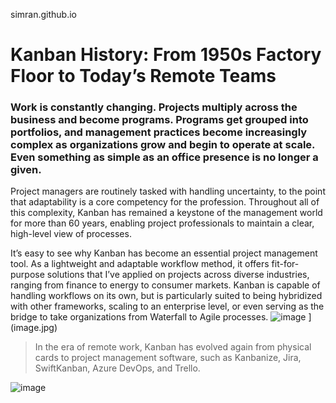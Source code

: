 simran.github.io
# Kanban History: From 1950s Factory Floor to Today’s Remote Teams
### Work is constantly changing. Projects multiply across the business and become programs. Programs get grouped into portfolios, and management practices become increasingly complex as organizations grow and begin to operate at scale. Even something as simple as an office presence is no longer a given.
Project managers are routinely tasked with handling uncertainty, to the point that adaptability is a core competency for the profession. Throughout all of this complexity, Kanban has remained a keystone of the management world for more than 60 years, enabling project professionals to maintain a clear, high-level view of processes.

It’s easy to see why Kanban has become an essential project management tool. As a lightweight and adaptable workflow method, it offers fit-for-purpose solutions that I’ve applied on projects across diverse industries, ranging from finance to energy to consumer markets. Kanban is capable of handling workflows on its own, but is particularly suited to being hybridized with other frameworks, scaling to an enterprise level, or even serving as the bridge to take organizations from Waterfall to Agile processes.
![image](https://github.com/SimranSapkota1/simran.github.io/assets/159395426/46ce567a-6d8b-48f5-a93d-16f1e3831037)
](image.jpg)
> In the era of remote work, Kanban has evolved again from physical cards to project management software, such as Kanbanize, Jira, SwiftKanban, Azure DevOps, and Trello.

![![image](https://github.com/SimranSapkota1/simran.github.io/assets/159395426/48338f73-473e-48bd-9dfd-7b511dd19be2)
](image.jpg)
